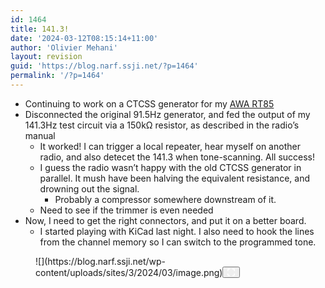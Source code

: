 ```yaml
---
id: 1464
title: 141.3!
date: '2024-03-12T08:15:14+11:00'
author: 'Olivier Mehani'
layout: revision
guid: 'https://blog.narf.ssji.net/?p=1464'
permalink: '/?p=1464'
---
```


- Continuing to work on a CTCSS generator for my [AWA RT85](https://blog.narf.ssji.net/tag/awa-rt85/)
- Disconnected the original 91.5Hz generator, and fed the output of my 141.3Hz test circuit via a 150kΩ resistor, as described in the radio’s manual 
    - It worked! I can trigger a local repeater, hear myself on another radio, and also detecet the 141.3 when tone-scanning. All success!
    - I guess the radio wasn’t happy with the old CTCSS generator in parallel. It mush have been halving the equivalent resistance, and drowning out the signal. 
        - Probably a compressor somewhere downstream of it.
    - Need to see if the trimmer is even needed
- Now, I need to get the right connectors, and put it on a better board. 
    - I started playing with KiCad last night. I also need to hook the lines from the channel memory so I can switch to the programmed tone.

<figure class="wp-block-image size-full wp-lightbox-container" data-wp-context="{"uploadedSrc":"https:\/\/blog.narf.ssji.net\/wp-content\/uploads\/sites\/3\/2024\/03\/image.png","figureClassNames":"wp-block-image size-full","figureStyles":null,"imgClassNames":"wp-image-1433","imgStyles":null,"targetWidth":732,"targetHeight":582,"scaleAttr":false,"ariaLabel":"Enlarge image","alt":""}" data-wp-interactive="core/image">![](https://blog.narf.ssji.net/wp-content/uploads/sites/3/2024/03/image.png)<button aria-haspopup="dialog" aria-label="Enlarge image" class="lightbox-trigger" data-wp-init="callbacks.initTriggerButton" data-wp-on-async--click="actions.showLightbox" data-wp-style--right="context.imageButtonRight" data-wp-style--top="context.imageButtonTop" type="button"> <svg fill="none" height="12" viewbox="0 0 12 12" width="12" xmlns="http://www.w3.org/2000/svg"><path d="M2 0a2 2 0 0 0-2 2v2h1.5V2a.5.5 0 0 1 .5-.5h2V0H2Zm2 10.5H2a.5.5 0 0 1-.5-.5V8H0v2a2 2 0 0 0 2 2h2v-1.5ZM8 12v-1.5h2a.5.5 0 0 0 .5-.5V8H12v2a2 2 0 0 1-2 2H8Zm2-12a2 2 0 0 1 2 2v2h-1.5V2a.5.5 0 0 0-.5-.5H8V0h2Z" fill="#fff"></path></svg></button></figure>